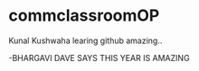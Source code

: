 # commclassroomOP

Kunal Kushwaha learing github amazing..

-BHARGAVI DAVE SAYS THIS YEAR IS AMAZING